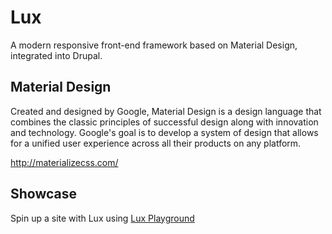 # Lux

A modern responsive front-end framework based on Material Design, integrated into Drupal.

## Material Design

Created and designed by Google, Material Design is a design language that combines the classic principles of successful design along with innovation and technology. Google's goal is to develop a system of design that allows for a unified user experience across all their products on any platform.

http://materializecss.com/

## Showcase

Spin up a site with Lux using [Lux Playground](https://github.com/poetic/lux.git)